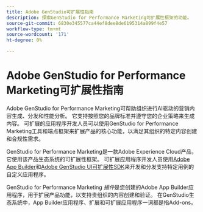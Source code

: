 ```yaml
---
title: Adobe GenStudio可扩展性指南
description: 探索GenStudio for Performance Marketing可扩展性框架的功能。
source-git-commit: 6830e345577ca44ef8dee8de6195314a899f4e57
workflow-type: tm+mt
source-wordcount: '171'
ht-degree: 0%

---
```


# Adobe GenStudio for Performance Marketing可扩展性指南

Adobe GenStudio for Performance Marketing可帮助组织进行AI驱动的营销内容生成、分发和性能分析。 它支持按照您的品牌标准并遵守您的企业策略来生成内容。 可扩展的应用程序开发人员可以使用GenStudio for Performance Marketing工具和端点框架来扩展产品的核心功能，以满足其组织的特定内容创建和合规性需求。

GenStudio for Performance Marketing是一款Adobe Experience Cloud产品，它使用该产品生态系统的可扩展性框架。 可扩展应用程序开发人员使用[Adobe App Builder](https://developer.adobe.com/app-builder/)和[Adobe GenStudio UI可扩展性SDK](https://github.com/adobe/genstudio-uix-sdk)来开发和分发支持特定用例的自定义应用程序。

GenStudio for Performance Marketing _插件_&#x200B;是您创建的Adobe App Builder应用程序，用于扩展产品功能，以支持贵组织的内容创建和验证。 在GenStudio生态系统中，App Builder应用程序、扩展和可扩展应用程序一词都是指Add-ons。
